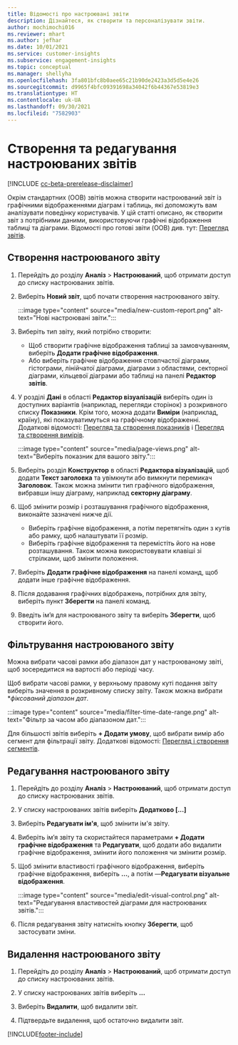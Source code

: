 ```yaml
---
title: Відомості про настроювані звіти
description: Дізнайтеся, як створити та персоналізувати звіти.
author: mochimochi016
ms.reviewer: mhart
ms.author: jefhar
ms.date: 10/01/2021
ms.service: customer-insights
ms.subservice: engagement-insights
ms.topic: conceptual
ms.manager: shellyha
ms.openlocfilehash: 3fa801bfc8b0aee65c21b90de2423a3d5d5e4e26
ms.sourcegitcommit: d9965f4bfc09391698a34042f6b44367e53819e3
ms.translationtype: HT
ms.contentlocale: uk-UA
ms.lasthandoff: 09/30/2021
ms.locfileid: "7582903"
---
```

# <a name="create-and-edit-custom-reports"></a>Створення та редагування настроюваних звітів

[!INCLUDE [cc-beta-prerelease-disclaimer](includes/cc-beta-prerelease-disclaimer.md)]

Окрім стандартних (OOB) звітів можна створити настроюваний звіт із графічними відображеннями діаграм і таблиць, які допоможуть вам аналізувати поведінку користувачів. У цій статті описано, як створити звіт з потрібними даними, використовуючи графічні відображення таблиці та діаграми. Відомості про готові звіти (OOB) див. тут: [Перегляд звітів](view-reports.md).

## <a name="create-a-custom-report"></a>Створення настроюваного звіту

1. Перейдіть до розділу **Аналіз** > **Настроюваний**, щоб отримати доступ до списку настроюваних звітів.

1. Виберіть **Новий звіт**, щоб почати створення настроюваного звіту.

   :::image type="content" source="media/new-custom-report.png" alt-text="Нові настроювані звіти.":::

1. Виберіть тип звіту, який потрібно створити:

    - Щоб створити графічне відображення таблиці за замовчуванням, виберіть **Додати графічне відображення**.
    - Або виберіть графічне відображення стовпчастої діаграми, гістограми, лінійчатої діаграми, діаграми з областями, секторної діаграми, кільцевої діаграми або таблиці на панелі **Редактор звітів**.

1. У розділі **Дані** в області **Редактор візуалізацій** виберіть один із доступних варіантів (наприклад, перегляди сторінок) з розкривного списку **Показники**. Крім того, можна додати **Виміри** (наприклад, країну), які показуватимуться на графічному відображенні. Додаткові відомості: [Перегляд та створення показників](metrics.md) і [Перегляд та створення вимірів](dimensions.md).

   :::image type="content" source="media/page-views.png" alt-text="Виберіть показник для вашого звіту.":::

1. Виберіть розділ **Конструктор** в області **Редактора візуалізацій**, щоб додати **Текст заголовка** та увімкнути або вимкнути перемикач **Заголовок**.  Також можна змінити тип графічного відображення, вибравши іншу діаграму, наприклад **секторну діаграму**.

1. Щоб змінити розмір і розташування графічного відображення, виконайте зазначені нижче дії.
   - Виберіть графічне відображення, а потім перетягніть один з кутів або рамку, щоб налаштувати її розмір.
   - Виберіть графічне відображення та перемістіть його на нове розташування. Також можна використовувати клавіші зі стрілками, щоб змінити положення.
1. Виберіть **Додати графічне відображення** на панелі команд, щоб додати інше графічне відображення.
1. Після додавання графічних відображень, потрібних для звіту, виберіть пункт **Зберегти** на панелі команд.

1. Введіть ім’я для настроюваного звіту та виберіть **Зберегти**, щоб створити його.
 
## <a name="filter-a-custom-report"></a>Фільтрування настроюваного звіту

Можна вибрати часові рамки або діапазон дат у настроюваному звіті, щоб зосередитися на вартості або періоді часу.

Щоб вибрати часові рамки, у верхньому правому куті подання звіту виберіть значення в розкривному списку звіту. Також можна вибрати **фіксований діапазон дат*.

:::image type="content" source="media/filter-time-date-range.png" alt-text="Фільтр за часом або діапазоном дат.":::

Для більшості звітів виберіть **+ Додати умову**, щоб вибрати вимір або сегмент для фільтрації звіту. Додаткові відомості: [Перегляд і створення сегментів](segments.md).

## <a name="edit-a-custom-report"></a>Редагування настроюваного звіту

1. Перейдіть до розділу **Аналіз** > **Настроюваний**, щоб отримати доступ до списку настроюваних звітів.

1. У списку настроюваних звітів виберіть **Додатково [...]** 

1. Виберіть **Редагувати ім'я**, щоб змінити ім'я звіту.

1. Виберіть ім’я звіту та скористайтеся параметрами **+ Додати графічне відображення** та **Редагувати**, щоб додати або видалити графічне відображення, змінити його положення чи змінити розмір.

1. Щоб змінити властивості графічного відображення, виберіть графічне відображення, виберіть **...**, а потім —**Редагувати візуальне відображення**.

   :::image type="content" source="media/edit-visual-control.png" alt-text="Редагування властивостей діаграми для настроюваних звітів.":::

1. Після редагування звіту натисніть кнопку **Зберегти**, щоб застосувати зміни. 

## <a name="delete-a-custom-report"></a>Видалення настроюваного звіту

1. Перейдіть до розділу **Аналіз** > **Настроюваний**, щоб отримати доступ до списку настроюваних звітів.

1. У списку настроюваних звітів виберіть **...**

1. Виберіть **Видалити**, щоб видалити звіт.

1. Підтвердьте видалення, щоб остаточно видалити звіт.


[!INCLUDE[footer-include](../includes/footer-banner.md)]
